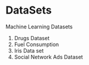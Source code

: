 # DataSets

Machine Learning Datasets
1. Drugs Dataset
2. Fuel Consumption
3. Iris Data set
4. Social Network Ads Dataset
